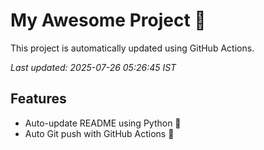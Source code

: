 # My Awesome Project 🚀

This project is automatically updated using GitHub Actions.

_Last updated: 2025-07-26 05:26:45 IST_

## Features
- Auto-update README using Python 🐍
- Auto Git push with GitHub Actions 🤖
